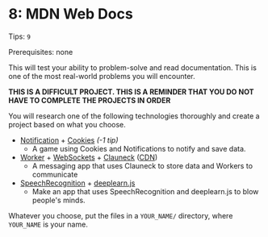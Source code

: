 # 8: MDN Web Docs

Tips: `9`

Prerequisites: none

This will test your ability to problem-solve and read documentation. This is one of the most real-world problems you will encounter.

**THIS IS A DIFFICULT PROJECT. THIS IS A REMINDER THAT YOU DO NOT HAVE TO COMPLETE THE PROJECTS IN ORDER**

You will research one of the following technologies thoroughly and create a project based on what you choose.

- [Notification](https://developer.mozilla.org/en-US/docs/Web/API/notification) + [Cookies](https://developer.mozilla.org/en-US/docs/Web/API/Document/cookie) *(-1 tip)*
  - A game using Cookies and Notifications to notify and save data.
- [Worker](https://developer.mozilla.org/en-US/docs/Web/API/Worker) + [WebSockets](https://socket.io/) + [Clauneck](https://preview.npmjs.com/package/clauneck) ([CDN](https://bundle.run/clauneck@0.0.9))
  - A messaging app that uses Clauneck to store data and Workers to communicate
- [SpeechRecognition](https://developer.mozilla.org/en-US/docs/Web/API/SpeechRecognition) + [deeplearn.js](https://deeplearnjs.org/)
  - Make an app that uses SpeechRecognition and deeplearn.js to blow people's minds.

Whatever you choose, put the files in a `YOUR_NAME/` directory, where `YOUR_NAME` is your name.
